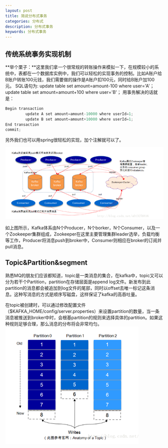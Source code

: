 ```yaml
---
layout: post
title: 简说分布式事务
categories: 分布式
description: 分布式事务
keywords: 分布式事务
---
```


## 传统系统事务实现机制

**举个栗子：**这里我们拿一个很常规的转账操作来模拟一下，在规模较小的系统中，表都在一个数据库实例中，我们可以轻松的实现事务的控制。比如A账户给B账户转账100元钱，我们需要做的操作是A账户扣100元，同时给B账户加100元。
SQL语句为:
update table set amount=amount-100 where user='A'；
update table set amount=amount+100 where user='B'；
用事务解决的话就是：
```java
Begin transaction
         update A set amount=amount-10000 where userId=1;
         update B set amount=amount+10000 where userId=1;
End transaction
commit;
```
另外我们也可以用spring很轻松的实现，加个注解就可以了。

![](/images/kafka.png)

如上图所示，Kafka体系由N个Producer，N个borker，N个Consumer，以及一个Zookeeper集群组成，Zookeeper在这里主要管理集群leader选举，负载均衡等工作，Producer将消息push到broker中，Consumer则相应在broker的订阅并pull消息。

## Topic&Partition&segment
熟悉MQ的朋友们应该都知道，topic是一类消息的集合，在kafka中，topic又可以分为若干个Partition，partition在存储层面是append log文件。新发布到此partition的消息都会被追加到log文件的尾部，同时以offset去唯一标记这条消息。这种写消息的方式是顺序写磁盘，这样保证了kafka的高吞吐量。

在topic被创建时，可以通过修改配置文件（$KAFKA_HOME/config/server.properties）来设置partition的数量，当一条消息被推送到broker中时，会根基partition的规则来选择具体的partition。如果这种规则足够合理，那么消息的分布将会非常均匀。
![](/images/kafka1.png)


